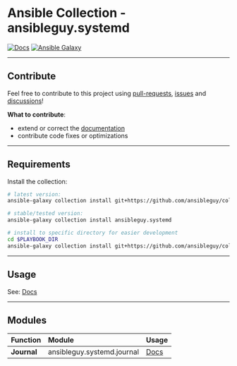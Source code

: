 # Ansible Collection - ansibleguy.systemd

<!-- [![Lint Test Status](https://badges.ansibleguy.net/systemd.collection.lint.svg)](https://github.com/ansibleguy/collection_systemd/blob/latest/scripts/lint.sh) -->

[![Docs](https://readthedocs.org/projects/systemd_ansible/badge/?version=latest&style=flat)](https://systemd.ansibleguy.net)
[![Ansible Galaxy](https://badges.ansibleguy.net/galaxy.badge.svg)](https://galaxy.ansible.com/ui/repo/published/ansibleguy/systemd)

----

## Contribute

Feel free to contribute to this project using [pull-requests](https://github.com/ansibleguy/collection_systemd/pulls), [issues](https://github.com/ansibleguy/collection_systemd/issues) and [discussions](https://github.com/ansibleguy/collection_systemd/discussions)!

**What to contribute**:

* extend or correct the [documentation](https://github.com/ansibleguy/collection_systemd/blob/latest/docs)
* contribute code fixes or optimizations

----

## Requirements

Install the collection:

```bash
# latest version:
ansible-galaxy collection install git+https://github.com/ansibleguy/collection_systemd.git

# stable/tested version:
ansible-galaxy collection install ansibleguy.systemd

# install to specific directory for easier development
cd $PLAYBOOK_DIR
ansible-galaxy collection install git+https://github.com/ansibleguy/collection_systemd.git -p ./collections
```

----

## Usage

See: [Docs](https://systemd.ansibleguy.net)

----

## Modules


| Function    | Module                     | Usage                                                                     |
|:------------|:---------------------------|:----------------------------------------------------------------------|
| **Journal** | ansibleguy.systemd.journal | [Docs](https://systemd.ansibleguy.net/en/latest/modules/journal.html) |

